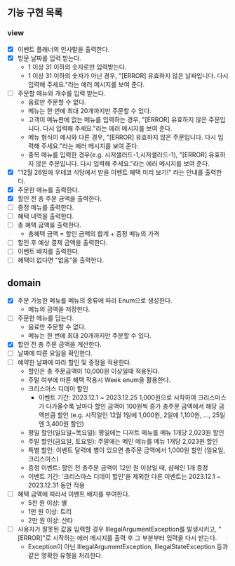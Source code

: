 ## 기능 구현 목록

### view

- [x] 이벤트 플래너의 인사말을 출력한다.
- [x] 방문 날짜를 입력 받는다.
    - 1 이상 31 이하의 숫자로만 입력받는다.
    - 1 이상 31 이하의 숫자가 아닌 경우, "[ERROR] 유효하지 않은 날짜입니다. 다시 입력해 주세요."라는 에러 메시지를 보여 준다.
- [ ] 주문할 메뉴와 개수를 입력 받는다.
    - 음료만 주문할 수 없다.
    - 메뉴는 한 번에 최대 20개까지만 주문할 수 있다.
    - 고객이 메뉴판에 없는 메뉴를 입력하는 경우, "[ERROR] 유효하지 않은 주문입니다. 다시 입력해 주세요."라는 에러 메시지를 보여 준다.
    - 메뉴 형식이 예시와 다른 경우, "[ERROR] 유효하지 않은 주문입니다. 다시 입력해 주세요."라는 에러 메시지를 보여 준다.
    - 중복 메뉴를 입력한 경우(e.g. 시저샐러드-1,시저샐러드-1), "[ERROR] 유효하지 않은 주문입니다. 다시 입력해 주세요."라는 에러 메시지를 보여 준다.
- [x] "12월 26일에 우테코 식당에서 받을 이벤트 혜택 미리 보기!" 라는 안내를 출력한다.
- [x] 주문한 메뉴를 출력한다.
- [x] 할인 전 총 주문 금액을 출력한다.
- [ ] 증정 메뉴를 출력한다.
- [ ] 혜택 내역을 출력한다.
- [ ] 총 혜택 금액을 출력한다.
    - 총혜택 금액 = 할인 금액의 합계 + 증정 메뉴의 가격
- [ ] 할인 후 예상 결제 금액을 출력한다.
- [ ] 이벤트 배지를 출력한다.
- [ ] 혜택이 없다면 "없음"을 출력한다.

## domain

- [x] 주문 가능한 메뉴를 메뉴의 종류에 따라 Enum으로 생성한다.
    - 메뉴의 금액을 저장한다.
- [ ] 주문한 메뉴를 담는다.
    - 음료만 주문할 수 없다.
    - 메뉴는 한 번에 최대 20개까지만 주문할 수 있다.
- [x] 할인 전 총 주문 금액을 계산한다.
- [ ] 날짜에 따른 요일을 확인한다.
- [ ] 예약한 날짜에 따라 할인 및 증정을 적용한다.
    - 할인은 총 주문금액이 10,000원 이상일때 적용된다.
    - 주말 여부에 따른 혜택 적용시 Week enum을 활용한다.
    - 크리스마스 디데이 할인
        - 이벤트 기간: 2023.12.1 ~ 2023.12.25
          1,000원으로 시작하여 크리스마스가 다가올수록 날마다 할인 금액이 100원씩 증가
          총주문 금액에서 해당 금액만큼 할인
          (e.g. 시작일인 12월 1일에 1,000원, 2일에 1,100원, ..., 25일엔 3,400원 할인)
    - 평일 할인(일요일~목요일): 평일에는 디저트 메뉴를 메뉴 1개당 2,023원 할인
    - 주말 할인(금요일, 토요일): 주말에는 메인 메뉴를 메뉴 1개당 2,023원 할인
    - 특별 할인: 이벤트 달력에 별이 있으면 총주문 금액에서 1,000원 할인 (일요일, 크리스마스)
    - 증정 이벤트: 할인 전 총주문 금액이 12만 원 이상일 때, 샴페인 1개 증정
    - 이벤트 기간: '크리스마스 디데이 할인'을 제외한 다른 이벤트는 2023.12.1 ~ 2023.12.31 동안 적용
- [ ] 혜택 금액에 따라서 이벤트 배지를 부여한다.
    - 5천 원 이상: 별
    - 1만 원 이상: 트리
    - 2만 원 이상: 산타
- [ ] 사용자가 잘못된 값을 입력할 경우 IllegalArgumentException를 발생시키고, "[ERROR]"로 시작하는 에러 메시지를 출력 후 그 부분부터 입력을 다시 받는다.
    - Exception이 아닌 IllegalArgumentException, IllegalStateException 등과 같은 명확한 유형을 처리한다.
 
